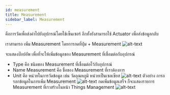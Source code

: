 ```yaml
---
id: measurement
title: Measurement
sidebar_label: Measurement
---
```

คือการวัดเพื่อส่งค่าไปยังอุปกรณ์โดยใช้เซ็นเซอร์ อีกทั้งยังสามารถใช้ Actuator เพื่อส่งข้อมูลกลับ

เราสามารถ เพิ่ม Measurement โดยการกดที่ปุ่ม + Measurement
![alt-text](/img/device3.png)

จะแสดงป๊อปอัพ เพื่อที่จะให้เพิ่มข้อมูลของ Measurement ที่เชื่อมต่อกับอุปกรณ์ 
* Type คือ ชนิดของ Measurement ที่เชื่อมต่อไว้กับอุปกรณ์
* Name Measurement คือ ชื่อของ Measurement ที่เราต้องการ
* Unit คือ หน่วยในการวัดข้อมูล  เช่น วัดอุณหภูมิ หน่วยเป็นเซลเซียส
![alt-text](/img/measurement.png)
ตัวอย่าง การกรอกข้อมูลในการเพิ่ม Measurement 
![alt-text](/img/measurement-1.png)
กดเพิ่มข้อมูลเสร็จ ก็จะแสดงรายการ Measurement ที่เราสร้างในหน้า Things Management
![alt-text](/img/measurement-2.png)
